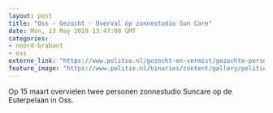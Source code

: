 ```yaml
---
layout: post
title: "Oss - Gezocht - Overval op zonnestudio Sun Care"
date: Mon, 13 May 2019 13:47:00 GMT
categories: 
- noord-brabant 
- oss 
externe_link: "https://www.politie.nl/gezocht-en-vermist/gezochte-personen/2019/mei/09-overval-op-zonnestudio-sun-care.html"
feature_image: "https://www.politie.nl/binaries/content/gallery/politie/gezocht/verdachten/2019/mei/09-ob/bb_190513/oss-suncare-5.jpg"
---
```


Op 15 maart overvielen twee personen zonnestudio Suncare op de Euterpelaan in Oss.
